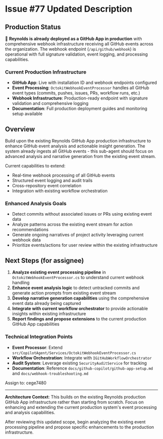 # Issue #77 Updated Description

## Production Status
🚀 **Reynolds is already deployed as a GitHub App in production** with comprehensive webhook infrastructure receiving all GitHub events across the organization. The webhook endpoint (`/api/github/webhook`) is operational with full signature validation, event logging, and processing capabilities.

### Current Production Infrastructure
- **GitHub App**: Live with installation ID and webhook endpoints configured
- **Event Processing**: `OctokitWebhookEventProcessor` handles all GitHub event types (commits, pushes, issues, PRs, workflow runs, etc.)
- **Webhook Infrastructure**: Production-ready endpoint with signature validation and comprehensive logging
- **Documentation**: Full production deployment guides and monitoring setup available

## Overview
Build upon the existing Reynolds GitHub App production infrastructure to enhance GitHub event analysis and actionable insight generation. The system already ingests all GitHub events - this sub-agent should focus on advanced analysis and narrative generation from the existing event stream.

Current capabilities to extend:
- Real-time webhook processing of all GitHub events
- Structured event logging and audit trails  
- Cross-repository event correlation
- Integration with existing workflow orchestration

### Enhanced Analysis Goals
- Detect commits without associated issues or PRs using existing event data
- Analyze patterns across the existing event stream for action recommendations
- Generate ongoing narratives of project activity leveraging current webhook data
- Prioritize events/actions for user review within the existing infrastructure

## Next Steps (for assignee)
1. **Analyze existing event processing pipeline** in `OctokitWebhookEventProcessor.cs` to understand current webhook handling
2. **Enhance event analysis logic** to detect untracked commits and generate action prompts from existing event stream
3. **Develop narrative generation capabilities** using the comprehensive event data already being captured
4. **Integrate with current workflow orchestrator** to provide actionable insights within existing infrastructure
5. **Report findings and propose extensions** to the current production GitHub App capabilities

### Technical Integration Points
- **Event Processor**: Extend `src/CopilotAgent/Services/OctokitWebhookEventProcessor.cs`
- **Workflow Orchestration**: Integrate with `IGitHubWorkflowOrchestrator` 
- **Audit System**: Leverage existing `SecurityAuditService` for tracking
- **Documentation**: Reference `docs/github-copilot/github-app-setup.md` and `docs/webhook-troubleshooting.md`

Assign to: cege7480

---
**Architecture Context**: This builds on the existing Reynolds production GitHub App infrastructure rather than starting from scratch. Focus on enhancing and extending the current production system's event processing and analysis capabilities.

After reviewing this updated scope, begin analyzing the existing event processing pipeline and propose specific enhancements to the production infrastructure.